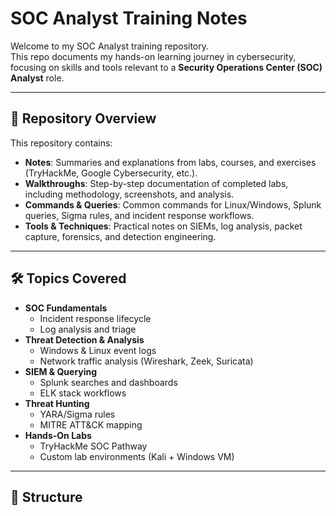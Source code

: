 # SOC Analyst Training Notes

Welcome to my SOC Analyst training repository.  
This repo documents my hands-on learning journey in cybersecurity, focusing on skills and tools relevant to a **Security Operations Center (SOC) Analyst** role.  

---

## 📂 Repository Overview
This repository contains:
- **Notes**: Summaries and explanations from labs, courses, and exercises (TryHackMe, Google Cybersecurity, etc.).
- **Walkthroughs**: Step-by-step documentation of completed labs, including methodology, screenshots, and analysis.
- **Commands & Queries**: Common commands for Linux/Windows, Splunk queries, Sigma rules, and incident response workflows.
- **Tools & Techniques**: Practical notes on SIEMs, log analysis, packet capture, forensics, and detection engineering.

---

## 🛠️ Topics Covered
- **SOC Fundamentals**
  - Incident response lifecycle
  - Log analysis and triage
- **Threat Detection & Analysis**
  - Windows & Linux event logs
  - Network traffic analysis (Wireshark, Zeek, Suricata)
- **SIEM & Querying**
  - Splunk searches and dashboards
  - ELK stack workflows
- **Threat Hunting**
  - YARA/Sigma rules
  - MITRE ATT&CK mapping
- **Hands-On Labs**
  - TryHackMe SOC Pathway
  - Custom lab environments (Kali + Windows VM)

---

## 📑 Structure

